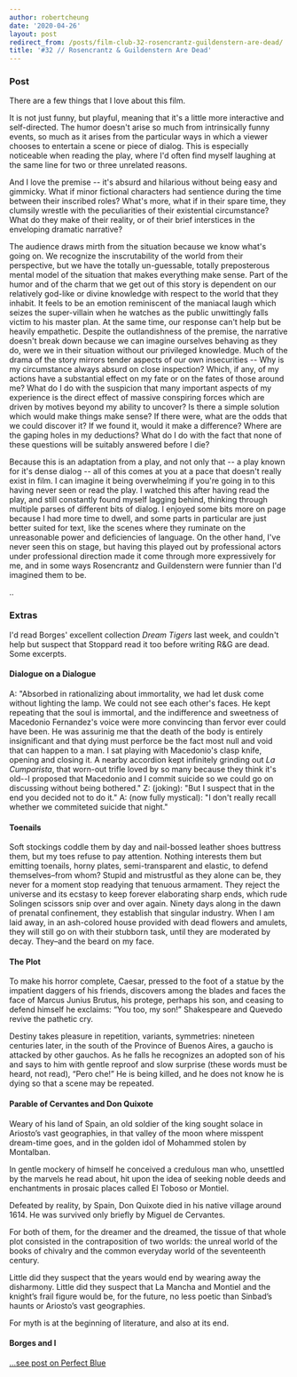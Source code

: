 ```yaml
---
author: robertcheung
date: '2020-04-26'
layout: post
redirect_from: /posts/film-club-32-rosencrantz-guildenstern-are-dead/
title: '#32 // Rosencrantz & Guildenstern Are Dead'
---
```


### Post

There are a few things that I love about this film.

It is not just funny, but playful, meaning that it's a little more interactive and self-directed. The humor doesn't arise so much from intrinsically funny events, so much as it arises from the particular ways in which a viewer chooses to entertain a scene or piece of dialog. This is especially noticeable when reading the play, where I'd often find myself laughing at the same line for two or three unrelated reasons.

And I love the premise -- it's absurd and hilarious without being easy and gimmicky. What if minor fictional characters had sentience during the time between their inscribed roles? What's more, what if in their spare time, they clumsily wrestle with the peculiarities of their existential circumstance? What do they make of their reality, or of their brief interstices in the enveloping dramatic narrative?

The audience draws mirth from the situation because we know what's going on. We recognize the inscrutability of the world from their perspective, but we have the totally un-guessable, totally preposterous mental model of the situation that makes everything make sense. Part of the humor and of the charm that we get out of this story is dependent on our relatively god-like or divine knowledge with respect to the world that they inhabit. It feels to be an emotion reminiscent of the maniacal laugh which seizes the super-villain when he watches as the public unwittingly falls victim to his master plan. At the same time, our response can't help but be heavily empathetic. Despite the outlandishness of the premise, the narrative doesn't break down because we can imagine ourselves behaving as they do, were we in their situation without our privileged knowledge. Much of the drama of the story mirrors tender aspects of our own insecurities -- Why is my circumstance always absurd on close inspection? Which, if any, of my actions have a substantial effect on my fate or on the fates of those around me? What do I do with the suspicion that many important aspects of my experience is the direct effect of massive conspiring forces which are driven by motives beyond my ability to uncover? Is there a simple solution which would make things make sense? If there were, what are the odds that we could discover it? If we found it, would it make a difference? Where are the gaping holes in my deductions? What do I do with the fact that none of these questions will be suitably answered before I die?

Because this is an adaptation from a play, and not only that -- a play known for it's dense dialog -- all of this comes at you at a pace that doesn't really exist in film. I can imagine it being overwhelming if you're going in to this having never seen or read the play. I watched this after having read the play, and still constantly found myself lagging behind, thinking through multiple parses of different bits of dialog. I enjoyed some bits more on page because I had more time to dwell, and some parts in particular are just better suited for text, like the scenes where they ruminate on the unreasonable power and deficiencies of language. On the other hand, I've never seen this on stage, but having this played out by professional actors under professional direction made it come through more expressively for me, and in some ways Rosencrantz and Guildenstern were funnier than I'd imagined them to be.

..

### Extras

I'd read Borges' excellent collection _Dream Tigers_ last week, and couldn't help but suspect that Stoppard read it too before writing R&G are dead. Some excerpts.

#### Dialogue on a Dialogue

A: "Absorbed in rationalizing about immortality, we had let dusk come without lighting the lamp. We could not see each other's faces. He kept repeating that the soul is immortal, and the indifference and sweetness of Macedonio Fernandez's voice were more convincing than fervor ever could have been. He was assurinig me that the death of the body is entirely insignificant and that dying must perforce be the fact most null and void that can happen to a man. I sat playing with Macedonio's clasp knife, opening and closing it. A nearby accordion kept infinitely grinding out _La Cumparista_, that worn-out trifle loved by so many because they think it's old--I proposed that Macedonio and I commit suicide so we could go on discussing without being bothered."
Z: (joking): "But I suspect that in the end you decided not to do it."
A: (now fully mystical): "I don't really recall whether we commiteted suicide that night."

#### Toenails

Soft stockings coddle them by day and nail-bossed leather shoes buttress them, but my toes refuse to pay attention. Nothing interests them but emitting toenails, horny plates, semi-transparent and elastic, to defend themselves–from whom? Stupid and mistrustful as they alone can be, they never for a moment stop readying that tenuous armament. They reject the universe and its ecstasy to keep forever elaborating sharp ends, which rude Solingen scissors snip over and over again. Ninety days along in the dawn of prenatal confinement, they establish that singular industry. When I am laid away, in an ash-colored house provided with dead flowers and amulets, they will still go on with their stubborn task, until they are moderated by decay. They–and the beard on my face.

#### The Plot

To make his horror complete, Caesar, pressed to the foot of a statue by the impatient daggers of his friends, discovers among the blades and faces the face of Marcus Junius Brutus, his protege, perhaps his son, and ceasing to defend himself he exclaims: “You too, my son!” Shakespeare and Quevedo revive the pathetic cry.

Destiny takes pleasure in repetition, variants, symmetries: nineteen centuries later, in the south of the Province of Buenos Aires, a gaucho is attacked by other gauchos. As he falls he recognizes an adopted son of his and says to him with gentle reproof and slow surprise (these words must be heard, not read), “Pero che!” He is being killed, and he does not know he is dying so that a scene may be repeated.

#### Parable of Cervantes and Don Quixote

Weary of his land of Spain, an old soldier of the king sought solace in Ariosto’s vast geographies, in that valley of the moon where misspent dream-time goes, and in the golden idol of Mohammed stolen by Montalban.

In gentle mockery of himself he conceived a credulous man who, unsettled by the marvels he read about, hit upon the idea of seeking noble deeds and enchantments in prosaic places called El Toboso or Montiel.

Defeated by reality, by Spain, Don Quixote died in his native village around 1614. He was survived only briefly by Miguel de Cervantes.

For both of them, for the dreamer and the dreamed, the tissue of that whole plot consisted in the contraposition of two worlds: the unreal world of the books of chivalry and the common everyday world of the seventeenth century.

Little did they suspect that the years would end by wearing away the disharmony. Little did they suspect that La Mancha and Montiel and the knight’s frail figure would be, for the future, no less poetic than Sinbad’s haunts or Ariosto’s vast geographies.

For myth is at the beginning of literature, and also at its end.

#### Borges and I

[...see post on Perfect Blue](https://oaklandfilmclub.com/posts/film-club-15-perfect-blue/)